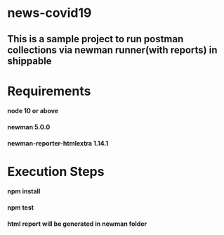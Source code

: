 # news-covid19

## This is a sample project to run postman collections via newman runner(with reports) in shippable

# Requirements
#### node 10 or above
#### newman 5.0.0
#### newman-reporter-htmlextra 1.14.1

# Execution Steps
#### npm install
#### npm test
#### html report will be generated in newman folder
